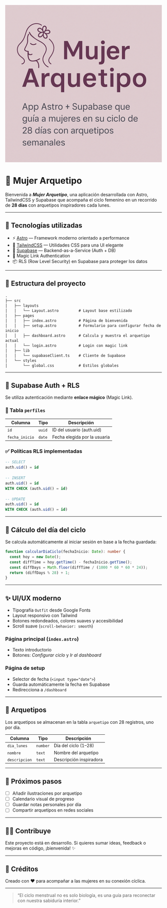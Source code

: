 <p align="center">
  <img src="public/mujer-arquetipo.png" alt="Mujer Arquetipo" width="600" />
</p>

# 🌸 Mujer Arquetipo

Bienvenida a **_Mujer Arquetipo_**, una aplicación desarrollada con Astro, TailwindCSS y Supabase que acompaña el ciclo femenino en un recorrido de **28 días** con arquetipos inspiradores cada lunes.

---

## 🚀 Tecnologías utilizadas

- ⚡️ [Astro](https://astro.build/) — Framework moderno orientado a performance
- 🎨 [TailwindCSS](https://tailwindcss.com/) — Utilidades CSS para una UI elegante
- 🧠 [Supabase](https://supabase.com/) — Backend-as-a-Service (Auth + DB)
- 📨 Magic Link Authentication
- 📦 RLS (Row Level Security) en Supabase para proteger los datos

---

## 📁 Estructura del proyecto

```
.
├── src
│   ├── layouts
│   │   └── Layout.astro         # Layout base estilizado
│   ├── pages
│   │   ├── index.astro          # Página de bienvenida
│   │   ├── setup.astro          # Formulario para configurar fecha de inicio
│   │   ├── dashboard.astro      # Calcula y muestra el arquetipo actual
│   │   └── login.astro          # Login con magic link
│   ├── lib
│   │   └── supabaseClient.ts    # Cliente de Supabase
│   └── styles
│       └── global.css           # Estilos globales
```

---

## 🔐 Supabase Auth + RLS

Se utiliza autenticación mediante **enlace mágico** (Magic Link).

### 🧱 Tabla `perfiles`

| Columna        | Tipo   | Descripción                  |
| -------------- | ------ | ---------------------------- |
| `id`           | `uuid` | ID del usuario (auth.uid)    |
| `fecha_inicio` | `date` | Fecha elegida por la usuaria |

### ✅ Políticas RLS implementadas

```sql
-- SELECT
auth.uid() = id

-- INSERT
auth.uid() = id
WITH CHECK (auth.uid() = id)

-- UPDATE
auth.uid() = id
WITH CHECK (auth.uid() = id)
```

---

## 🧠 Cálculo del día del ciclo

Se calcula automáticamente al iniciar sesión en base a la fecha guardada:

```ts
function calcularDiaCiclo(fechaInicio: Date): number {
  const hoy = new Date();
  const diffTime = hoy.getTime() - fechaInicio.getTime();
  const diffDays = Math.floor(diffTime / (1000 * 60 * 60 * 24));
  return (diffDays % 28) + 1;
}
```

---

## ✨ UI/UX moderno

- Tipografía `Outfit` desde Google Fonts
- Layout responsivo con Tailwind
- Botones redondeados, colores suaves y accesibilidad
- Scroll suave (`scroll-behavior: smooth`)

### Página principal (`index.astro`)

- Texto introductorio
- Botones: _Configurar ciclo_ y _Ir al dashboard_

### Página de setup

- Selector de fecha (`<input type="date">`)
- Guarda automáticamente la fecha en Supabase
- Redirecciona a `/dashboard`

---

## 📆 Arquetipos

Los arquetipos se almacenan en la tabla `arquetipo` con 28 registros, uno por día.

| Columna       | Tipo     | Descripción             |
| ------------- | -------- | ----------------------- |
| `dia_lunes`   | `number` | Día del ciclo (1–28)    |
| `nombre`      | `text`   | Nombre del arquetipo    |
| `descripcion` | `text`   | Descripción inspiradora |

---

## 🧪 Próximos pasos

- [ ] Añadir ilustraciones por arquetipo
- [ ] Calendario visual de progreso
- [ ] Guardar notas personales por día
- [ ] Compartir arquetipos en redes sociales

---

## 🧘‍♀️ Contribuye

Este proyecto está en desarrollo. Si quieres sumar ideas, feedback o mejoras en código, ¡bienvenida! ✨

---

## 💖 Créditos

Creado con ❤️ para acompañar a las mujeres en su conexión cíclica.

---

> “El ciclo menstrual no es solo biología, es una guía para reconectar con nuestra sabiduría interior.”
